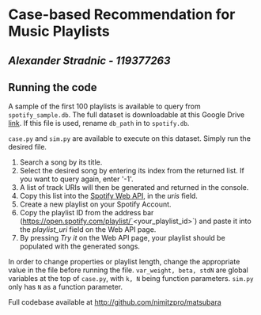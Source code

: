 # Case-based Recommendation for Music Playlists
## *Alexander Stradnic - 119377263*

## Running the code
A sample of the first 100 playlists is available to query from `spotify_sample.db`.
The full dataset is downloadable at this Google Drive [link](). If this file is used, rename `db_path` in to `spotify.db`.

`case.py` and `sim.py` are available to execute on this dataset. Simply run the desired file.

1. Search a song by its title.
2. Select the desired song by entering its index from the returned list. If you want to query again, enter '-1'.
3. A list of track URIs will then be generated and returned in the console.
4. Copy this list into the [Spotify Web API](https://developer.spotify.com/documentation/web-api/reference/reorder-or-replace-playlists-tracks), in the *uris* field.
5. Create a new playlist on your Spotify Account.
6. Copy the playlist ID from the address bar (https://open.spotify.com/playlist/`<your_playlist_id>`) and paste it into the *playlist_uri* field on the Web API page.
7. By pressing *Try it* on the Web API page, your playlist should be populated with the generated songs.

In order to change properties or playlist length, change the appropriate value in the file before running the file.
`var_weight, beta, stdN` are global variables at the top of `case.py`, with `k, N` being function parameters.
`sim.py` only has `N` as a function parameter.

Full codebase available at http://github.com/nimitzpro/matsubara